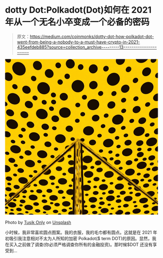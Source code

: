 # dotty Dot:Polkadot(Dot)如何在 2021 年从一个无名小卒变成一个必备的密码

> 原文：<https://medium.com/coinmonks/dotty-dot-how-polkadot-dot-went-from-being-a-nobody-to-a-must-have-crypto-in-2021-435eefdeb885?source=collection_archive---------13----------------------->

![](img/55868d3b822ff0095d993ec229dfa039.png)

Photo by [Tusik Only](https://unsplash.com/@tusik?utm_source=medium&utm_medium=referral) on [Unsplash](https://unsplash.com?utm_source=medium&utm_medium=referral)

小时候，我非常喜欢圆点图案。我的衣服，我的毛巾都有圆点。这就是在 2021 年初吸引我注意相对不太为人所知的加密 Polkadot($ term DOT)的原因。显然，我在买入之前做了调查(你必须严格调查你所有的金融投资)。那时候$DOT 还没有享受到…